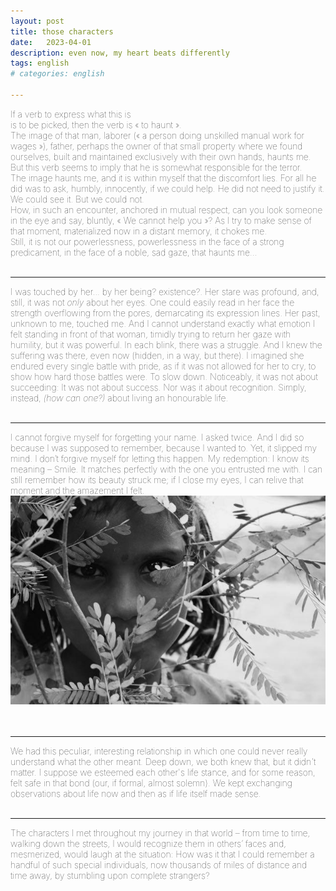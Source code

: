 ```yaml
---
layout: post
title: those characters
date:   2023-04-01
description: even now, my heart beats differently
tags: english
# categories: english

---
```



<span style="font-size:14px;font-weight:lighter">
If a verb to express what this is 
<br> is to be picked, then the verb is « to haunt ».
<br> The image of that man, laborer (« a person doing unskilled manual work for wages »), father, perhaps the owner of that small property where we found ourselves, built and maintained exclusively with their own hands, haunts me. But this verb seems to imply that he is somewhat responsible for the terror.
<br> The image haunts me, and it is within myself that the discomfort lies. For all he did was to ask, humbly, innocently, if we could help. He did not need to justify it. We could see it. But we could not.
<br> How, in such an encounter, anchored in mutual respect, can you look someone in the eye and say, bluntly, « We cannot help you »? As I try to make sense of that moment, materialized now in a distant memory, it chokes me. 
<br> Still, it is not our powerlessness, powerlessness in the face of a strong predicament, in the face of a noble, sad gaze, that haunts me...
</span>
<!-- <div> 
    <img src="/assets/img/reflection.jpg" class="my-image rounded z-depth-1">
</div>-->
<br>
<br>

<hr>
<span style="font-size:14px;font-weight:lighter">
I was touched by her... by her being? existence?. Her stare was profound, and, still, it was not <i>only</i> about her eyes. One could easily read in her face the strength overflowing from the pores, demarcating its expression lines. Her past, unknown to me, touched me. And I cannot understand exactly what emotion I felt standing in front of that woman, timidly trying to return her gaze with humility, but it was powerful. In each blink, there was a struggle. And I knew the suffering was there, even now (hidden, in a way, but there). I imagined she endured every single battle with pride, as if it was not allowed for her to cry, to show how hard those battles were. To slow down. Noticeably, it was not about succeeding: It was not about success. Nor was it about recognition. Simply, instead, <i>(how can one?)</i> about living an honourable life.
</span>
<br>
<br>

<hr>
<span style="font-size:14px;font-weight:lighter">
I cannot forgive myself for forgetting your name. I asked twice. And I did so because I was supposed to remember, because I wanted to. Yet, it slipped my mind. I don’t forgive myself for letting this happen.

<span style="font-size:14px;font-weight:lighter">
My redemption: I know its meaning – Smile. It matches perfectly with the one you entrusted me with. I can still remember how its beauty struck me; if I close my eyes, I can relive that moment and the amazement I felt.
</span>
<div>
    <img src="/assets/img/smile.jpg" class="my-image rounded z-depth-1">
</div>
<br>
<br>

<hr>
<span style="font-size:14px;font-weight:lighter">
We had this peculiar, interesting relationship in which one could never really understand what the other meant. Deep down, we both knew that, but it didn't matter. I suppose we esteemed each other's life stance, and for some reason, felt safe in that bond (our, if formal, almost solemn). We kept exchanging observations about life now and then as if life itself made sense.
</span>
<br>
<br>

<hr>
<span style="font-size:14px;font-weight:lighter"> The characters I met throughout my journey in that world – from time to time, walking down the streets, I would recognize them in others’ faces and, mesmerized, would laugh at the situation: How was it that I could remember a handful of such special individuals, now thousands of miles of distance and time away, by stumbling upon complete strangers?</span>